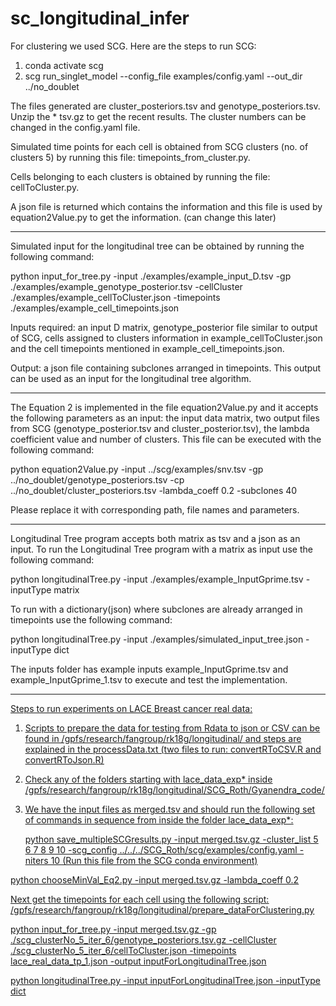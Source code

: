 # sc_longitudinal_infer

For clustering we used SCG. Here are the steps to run SCG:

1. conda activate scg
2. scg run_singlet_model --config_file examples/config.yaml --out_dir ../no_doublet

The files generated are cluster_posteriors.tsv and genotype_posteriors.tsv. Unzip the * tsv.gz to get the recent results. 
The cluster numbers can be changed in the config.yaml file. 

Simulated time points for each cell is obtained from SCG clusters (no. of clusters 5) by running this file: timepoints_from_cluster.py. 

Cells belonging to each clusters is obtained by running the file: cellToCluster.py. 

A json file is returned which contains the information and this file is used by 
equation2Value.py to get the information. (can change this later)

--------------------------------------------------------------------------------------

Simulated input for the longitudinal tree can be obtained by running the following command:

python input_for_tree.py -input ./examples/example_input_D.tsv -gp ./examples/example_genotype_posterior.tsv -cellCluster ./examples/example_cellToCluster.json -timepoints ./examples/example_cell_timepoints.json

Inputs required: an input D matrix, genotype_posterior file similar to output of SCG, cells assigned to clusters information in example_cellToCluster.json and the cell timepoints mentioned in example_cell_timepoints.json.

Output: a json file containing subclones arranged in timepoints. This output can be used as an input for the longitudinal tree algorithm.

---------------------------------------------------------------------------------------

The Equation 2 is implemented in the file equation2Value.py and it accepts the following parameters as an input: the input data matrix, two output files from SCG (genotype_posterior.tsv and cluster_posterior.tsv), the lambda coefficient value and number of clusters. This file can be executed with the following command:

python equation2Value.py -input ../scg/examples/snv.tsv -gp ../no_doublet/genotype_posteriors.tsv -cp ../no_doublet/cluster_posteriors.tsv -lambda_coeff 0.2 -subclones 40

Please replace it with corresponding path, file names and parameters.

---------------------------------------------------------------------------------

Longitudinal Tree program accepts both matrix as tsv and a json as an input. To run the Longitudinal Tree program with a matrix as input use the following command:

python longitudinalTree.py -input ./examples/example_InputGprime.tsv -inputType matrix

To run with a dictionary(json) where subclones are already arranged in timepoints use the following command:

python longitudinalTree.py -input ./examples/simulated_input_tree.json -inputType dict

The inputs folder has example inputs example_InputGprime.tsv and example_InputGprime_1.tsv to execute and test the implementation.

-----------------------------------------------------------------------------------

<u> Steps to run experiments on LACE Breast cancer real data: <u> 

1. Scripts to prepare the data for testing from Rdata to json or CSV can be found in /gpfs/research/fangroup/rk18g/longitudinal/ and steps are explained in the processData.txt (two files to run: convertRToCSV.R and convertRToJson.R)
2. Check any of the folders starting with lace_data_exp* inside /gpfs/research/fangroup/rk18g/longitudinal/SCG_Roth/Gyanendra_code/
3. We have the input files as merged.tsv and should run the following set of commands in sequence from inside the folder lace_data_exp*:
  
   python save_multipleSCGresults.py -input merged.tsv.gz -cluster_list 5 6 7 8 9 10 -scg_config ../../../SCG_Roth/scg/examples/config.yaml -niters 10 (Run this file from the SCG conda environment)
  
  python chooseMinVal_Eq2.py -input merged.tsv.gz -lambda_coeff 0.2

  Next get the timepoints for each cell using the following script:
/gpfs/research/fangroup/rk18g/longitudinal/prepare_dataForClustering.py

  python input_for_tree.py -input merged.tsv.gz -gp ./scg_clusterNo_5_iter_6/genotype_posteriors.tsv.gz -cellCluster ./scg_clusterNo_5_iter_6/cellToCluster.json -timepoints lace_real_data_tp_1.json -output inputForLongitudinalTree.json

  python longitudinalTree.py -input inputForLongitudinalTree.json -inputType dict

